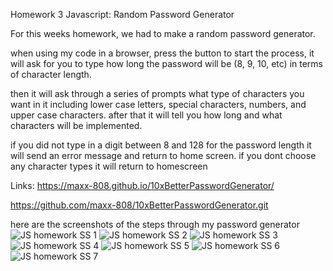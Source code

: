 Homework 3 Javascript: Random Password Generator

For this weeks homework, we had to make a random password generator.

when using my code in a browser, press the button to start the process, it will ask for you to type how long the password will be (8, 9, 10, etc) in terms of character length.

then it will ask through a series of prompts what type of characters you want in it including lower case letters, special characters, numbers, and upper case characters. after that it will tell you how long and what characters will be implemented.

if you did  not type in a digit between 8 and 128 for the password length it will send an error message and return to home screen. if you dont choose any character types it will return to homescreen

Links:
https://maxx-808.github.io/10xBetterPasswordGenerator/

https://github.com/maxx-808/10xBetterPasswordGenerator.git

here are the screenshots of the steps through my password generator
![JS homework SS 1](https://user-images.githubusercontent.com/69176601/96354042-b7704500-106d-11eb-8364-802b104db979.jpg)
![JS homework SS 2](https://user-images.githubusercontent.com/69176601/96354044-b9d29f00-106d-11eb-989c-764cf2e8da16.jpg)
![JS homework SS 3](https://user-images.githubusercontent.com/69176601/96354045-bb9c6280-106d-11eb-9418-5a847fad3dc5.jpg)
![JS homework SS 4](https://user-images.githubusercontent.com/69176601/96354046-bd662600-106d-11eb-844c-01ccb5c0043e.jpg)
![JS homework SS 5](https://user-images.githubusercontent.com/69176601/96354047-be975300-106d-11eb-8028-9ea77ff8a91e.jpg)
![JS homework SS 6](https://user-images.githubusercontent.com/69176601/96354050-bfc88000-106d-11eb-96ae-5c09a5a01c92.jpg)
![JS homework SS 7](https://user-images.githubusercontent.com/69176601/96354053-c0f9ad00-106d-11eb-83c2-cbe6a9175e7b.jpg)
